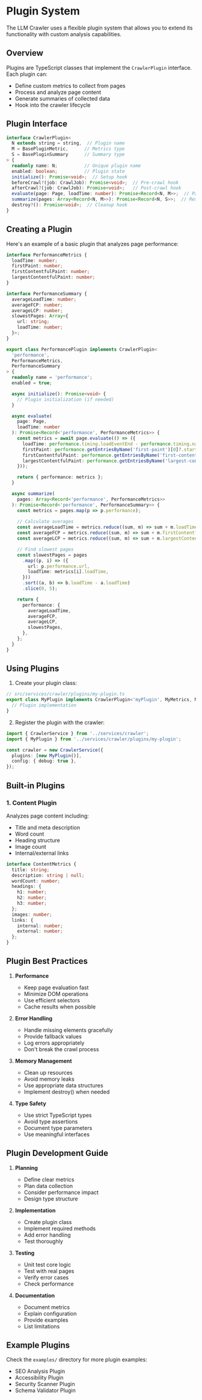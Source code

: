 # Plugin System

The LLM Crawler uses a flexible plugin system that allows you to extend its functionality with custom analysis capabilities.

## Overview

Plugins are TypeScript classes that implement the `CrawlerPlugin` interface. Each plugin can:

- Define custom metrics to collect from pages
- Process and analyze page content
- Generate summaries of collected data
- Hook into the crawler lifecycle

## Plugin Interface

```typescript
interface CrawlerPlugin<
  N extends string = string,  // Plugin name
  M = BasePluginMetric,      // Metrics type
  S = BasePluginSummary      // Summary type
> {
  readonly name: N;          // Unique plugin name
  enabled: boolean;          // Plugin state
  initialize(): Promise<void>;  // Setup hook
  beforeCrawl?(job: CrawlJob): Promise<void>;  // Pre-crawl hook
  afterCrawl?(job: CrawlJob): Promise<void>;   // Post-crawl hook
  evaluate(page: Page, loadTime: number): Promise<Record<N, M>>;  // Page analysis
  summarize(pages: Array<Record<N, M>>): Promise<Record<N, S>>;  // Results summary
  destroy?(): Promise<void>;  // Cleanup hook
}
```

## Creating a Plugin

Here's an example of a basic plugin that analyzes page performance:

```typescript
interface PerformanceMetrics {
  loadTime: number;
  firstPaint: number;
  firstContentfulPaint: number;
  largestContentfulPaint: number;
}

interface PerformanceSummary {
  averageLoadTime: number;
  averageFCP: number;
  averageLCP: number;
  slowestPages: Array<{
    url: string;
    loadTime: number;
  }>;
}

export class PerformancePlugin implements CrawlerPlugin<
  'performance',
  PerformanceMetrics,
  PerformanceSummary
> {
  readonly name = 'performance';
  enabled = true;

  async initialize(): Promise<void> {
    // Plugin initialization (if needed)
  }

  async evaluate(
    page: Page,
    loadTime: number
  ): Promise<Record<'performance', PerformanceMetrics>> {
    const metrics = await page.evaluate(() => ({
      loadTime: performance.timing.loadEventEnd - performance.timing.navigationStart,
      firstPaint: performance.getEntriesByName('first-paint')[0]?.startTime || 0,
      firstContentfulPaint: performance.getEntriesByName('first-contentful-paint')[0]?.startTime || 0,
      largestContentfulPaint: performance.getEntriesByName('largest-contentful-paint')[0]?.startTime || 0,
    }));

    return { performance: metrics };
  }

  async summarize(
    pages: Array<Record<'performance', PerformanceMetrics>>
  ): Promise<Record<'performance', PerformanceSummary>> {
    const metrics = pages.map(p => p.performance);
    
    // Calculate averages
    const averageLoadTime = metrics.reduce((sum, m) => sum + m.loadTime, 0) / metrics.length;
    const averageFCP = metrics.reduce((sum, m) => sum + m.firstContentfulPaint, 0) / metrics.length;
    const averageLCP = metrics.reduce((sum, m) => sum + m.largestContentfulPaint, 0) / metrics.length;

    // Find slowest pages
    const slowestPages = pages
      .map((p, i) => ({
        url: p.performance.url,
        loadTime: metrics[i].loadTime,
      }))
      .sort((a, b) => b.loadTime - a.loadTime)
      .slice(0, 5);

    return {
      performance: {
        averageLoadTime,
        averageFCP,
        averageLCP,
        slowestPages,
      },
    };
  }
}
```

## Using Plugins

1. Create your plugin class:

```typescript
// src/services/crawler/plugins/my-plugin.ts
export class MyPlugin implements CrawlerPlugin<'myPlugin', MyMetrics, MySummary> {
  // Plugin implementation
}
```

2. Register the plugin with the crawler:

```typescript
import { CrawlerService } from '../services/crawler';
import { MyPlugin } from '../services/crawler/plugins/my-plugin';

const crawler = new CrawlerService({
  plugins: [new MyPlugin()],
  config: { debug: true },
});
```

## Built-in Plugins

### 1. Content Plugin

Analyzes page content including:

- Title and meta description
- Word count
- Heading structure
- Image count
- Internal/external links

```typescript
interface ContentMetrics {
  title: string;
  description: string | null;
  wordCount: number;
  headings: {
    h1: number;
    h2: number;
    h3: number;
  };
  images: number;
  links: {
    internal: number;
    external: number;
  };
}
```

## Plugin Best Practices

1. **Performance**
   - Keep page evaluation fast
   - Minimize DOM operations
   - Use efficient selectors
   - Cache results when possible

2. **Error Handling**
   - Handle missing elements gracefully
   - Provide fallback values
   - Log errors appropriately
   - Don't break the crawl process

3. **Memory Management**
   - Clean up resources
   - Avoid memory leaks
   - Use appropriate data structures
   - Implement destroy() when needed

4. **Type Safety**
   - Use strict TypeScript types
   - Avoid type assertions
   - Document type parameters
   - Use meaningful interfaces

## Plugin Development Guide

1. **Planning**
   - Define clear metrics
   - Plan data collection
   - Consider performance impact
   - Design type structure

2. **Implementation**
   - Create plugin class
   - Implement required methods
   - Add error handling
   - Test thoroughly

3. **Testing**
   - Unit test core logic
   - Test with real pages
   - Verify error cases
   - Check performance

4. **Documentation**
   - Document metrics
   - Explain configuration
   - Provide examples
   - List limitations

## Example Plugins

Check the `examples/` directory for more plugin examples:

- SEO Analysis Plugin
- Accessibility Plugin
- Security Scanner Plugin
- Schema Validator Plugin
